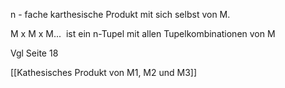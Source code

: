 n - fache karthesische Produkt mit sich selbst von M.  
  
M x M x M...  ist ein n-Tupel mit allen Tupelkombinationen von M

Vgl Seite 18

[[Kathesisches Produkt von M1, M2 und M3]]